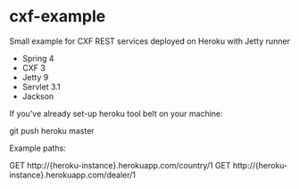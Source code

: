 cxf-example
===========

Small example for CXF REST services deployed on Heroku with Jetty runner

- Spring 4
- CXF 3
- Jetty 9
- Servlet 3.1
- Jackson

If you've already set-up heroku tool belt on your machine:

git push heroku master

Example paths:

GET http://{heroku-instance}.herokuapp.com/country/1
GET http://{heroku-instance}.herokuapp.com/dealer/1
